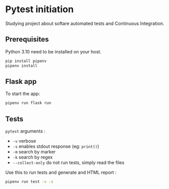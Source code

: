 # Pytest initiation

Studying project about softare automated tests and Continuous Integration.

## Prerequisites

Python 3.10 need to be installed on your host.

```sh
pip install pipenv
pipenv install
```

## Flask app

To start the app:

```sh
pipenv run flask run
```

## Tests

`pytest` arguments :

- `-v` verbose
- `-s` enables stdout response (eg: `print()`)
- `-m` search by marker
- `-k` search by regex
- `--collect-only` do not run tests, simply read the files

Use this to run tests and generate and HTML report :

```sh
pipenv run test -v -s
```
